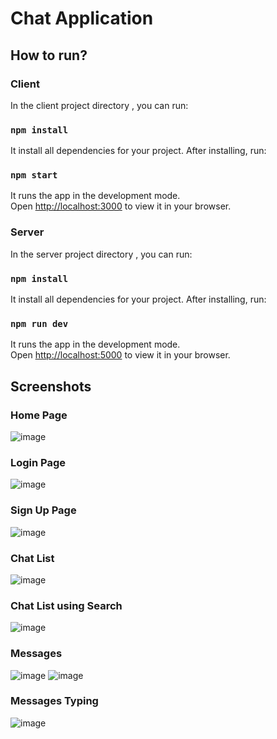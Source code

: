 # Chat Application

## How to run?

### Client
In the client project directory , you can run:

### `npm install`
It install all dependencies for your project.
After installing, run: 

### `npm start`

It runs the app in the development mode.\
Open [http://localhost:3000](http://localhost:3000) to view it in your browser.

### Server
In the server project directory , you can run:

### `npm install`
It install all dependencies for your project.
After installing, run: 

### `npm run dev`

It runs the app in the development mode.\
Open [http://localhost:5000](http://localhost:5000) to view it in your browser.

## Screenshots

### Home Page
![image](https://user-images.githubusercontent.com/108978331/214775037-d7a52d19-0155-444b-984d-e7f991181b65.png)

### Login Page
![image](https://user-images.githubusercontent.com/108978331/214774915-edc8b4c2-4c10-4538-96e9-1cab70dea89c.png)

### Sign Up Page
![image](https://user-images.githubusercontent.com/108978331/214774952-36b3c9de-8574-4d38-9c0c-5ed014f9b06f.png)

### Chat List
![image](https://user-images.githubusercontent.com/108978331/214774708-fff25adf-b25f-4943-a654-3e09951323e8.png)

### Chat List using Search
![image](https://user-images.githubusercontent.com/108978331/214774808-8fb14b6a-917e-4f2f-9681-8c801df6a6ad.png)

### Messages
![image](https://user-images.githubusercontent.com/108978331/214774222-97f21ee8-32f2-4f58-a99b-77ca612476a1.png)
![image](https://user-images.githubusercontent.com/108978331/214774412-b93f6fef-0862-4e24-8ee7-599136ca79e8.png)

### Messages Typing
![image](https://user-images.githubusercontent.com/108978331/214774506-20fc3121-6dd6-4e55-9bbd-f5dd728c392a.png)

